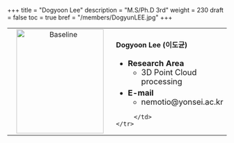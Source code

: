 +++
title = "Dogyoon Lee"
description = "M.S/Ph.D 3rd"
weight = 230
draft = false
toc = true
bref = "/members/DogyunLEE.jpg"
+++

<table>
    <tr>
       <td width="280" align="center" valign="top">
          <img alt="Baseline" width="200px" height="240" src="/members/DogyunLEE.jpg">
       </td>
       <td>
            <h4>Dogyoon Lee (이도균)</h4>
            <ul class="member_info">
                <li style="font-size: 18px"><b>Research Area</b>
                    <ul class="interest">
                        <li style="margin-bottom: 5px">3D Point Cloud processing</li>
                    </ul>
                </li>
                <li style="font-size: 18px"><b>E-mail</b>
                    <ul>
                        <li style="margin-bottom: 5px">nemotio@yonsei.ac.kr</li>
                    </ul>
                </li>
            </ul>
            
         </td>
    </tr>
</table>